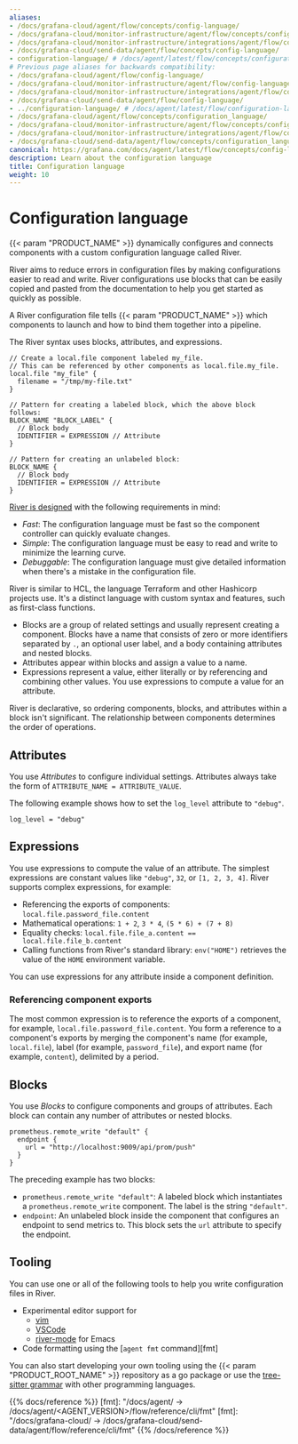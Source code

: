 ```yaml
---
aliases:
- /docs/grafana-cloud/agent/flow/concepts/config-language/
- /docs/grafana-cloud/monitor-infrastructure/agent/flow/concepts/config-language/
- /docs/grafana-cloud/monitor-infrastructure/integrations/agent/flow/concepts/config-language/
- /docs/grafana-cloud/send-data/agent/flow/concepts/config-language/
- configuration-language/ # /docs/agent/latest/flow/concepts/configuration-language/
# Previous page aliases for backwards compatibility:
- /docs/grafana-cloud/agent/flow/config-language/
- /docs/grafana-cloud/monitor-infrastructure/agent/flow/config-language/
- /docs/grafana-cloud/monitor-infrastructure/integrations/agent/flow/config-language/
- /docs/grafana-cloud/send-data/agent/flow/config-language/
- ../configuration-language/ # /docs/agent/latest/flow/configuration-language/
- /docs/grafana-cloud/agent/flow/concepts/configuration_language/
- /docs/grafana-cloud/monitor-infrastructure/agent/flow/concepts/configuration_language/
- /docs/grafana-cloud/monitor-infrastructure/integrations/agent/flow/concepts/configuration_language/
- /docs/grafana-cloud/send-data/agent/flow/concepts/configuration_language/
canonical: https://grafana.com/docs/agent/latest/flow/concepts/config-language/
description: Learn about the configuration language
title: Configuration language
weight: 10
---
```


# Configuration language

{{< param "PRODUCT_NAME" >}} dynamically configures and connects components with a custom configuration language called River.

River aims to reduce errors in configuration files by making configurations easier to read and write.
River configurations use blocks that can be easily copied and pasted from the documentation to help you get started as quickly as possible.

A River configuration file tells {{< param "PRODUCT_NAME" >}} which components to launch and how to bind them together into a pipeline.

The River syntax uses blocks, attributes, and expressions.

```river
// Create a local.file component labeled my_file.
// This can be referenced by other components as local.file.my_file.
local.file "my_file" {
  filename = "/tmp/my-file.txt"
}

// Pattern for creating a labeled block, which the above block follows:
BLOCK_NAME "BLOCK_LABEL" {
  // Block body
  IDENTIFIER = EXPRESSION // Attribute
}

// Pattern for creating an unlabeled block:
BLOCK_NAME {
  // Block body
  IDENTIFIER = EXPRESSION // Attribute
}
```

[River is designed][RFC] with the following requirements in mind:

* _Fast_: The configuration language must be fast so the component controller can quickly evaluate changes.
* _Simple_: The configuration language must be easy to read and write to minimize the learning curve.
* _Debuggable_: The configuration language must give detailed information when there's a mistake in the configuration file.

River is similar to HCL, the language Terraform and other Hashicorp projects use.
It's a distinct language with custom syntax and features, such as first-class functions.

* Blocks are a group of related settings and usually represent creating a component.
  Blocks have a name that consists of zero or more identifiers separated by `.`, an optional user label, and a body containing attributes and nested blocks.
* Attributes appear within blocks and assign a value to a name.
* Expressions represent a value, either literally or by referencing and combining other values.
  You use expressions to compute a value for an attribute.

River is declarative, so ordering components, blocks, and attributes within a block isn't significant.
The relationship between components determines the order of operations.

## Attributes

You use _Attributes_ to configure individual settings.
Attributes always take the form of `ATTRIBUTE_NAME = ATTRIBUTE_VALUE`.

The following example shows how to set the `log_level` attribute to `"debug"`.

```river
log_level = "debug"
```

## Expressions

You use expressions to compute the value of an attribute.
The simplest expressions are constant values like `"debug"`, `32`, or `[1, 2, 3, 4]`.
River supports complex expressions, for example:

* Referencing the exports of components: `local.file.password_file.content`
* Mathematical operations: `1 + 2`, `3 * 4`, `(5 * 6) + (7 + 8)`
* Equality checks: `local.file.file_a.content == local.file.file_b.content`
* Calling functions from River's standard library: `env("HOME")` retrieves the value of the `HOME` environment variable.

You can use expressions for any attribute inside a component definition.

### Referencing component exports

The most common expression is to reference the exports of a component, for example, `local.file.password_file.content`.
You form a reference to a component's exports by merging the component's name (for example, `local.file`),
label (for example, `password_file`), and export name (for example, `content`), delimited by a period.

## Blocks

You use _Blocks_ to configure components and groups of attributes.
Each block can contain any number of attributes or nested blocks.

```river
prometheus.remote_write "default" {
  endpoint {
    url = "http://localhost:9009/api/prom/push"
  }
}
```

The preceding example has two blocks:

* `prometheus.remote_write "default"`: A labeled block which instantiates a `prometheus.remote_write` component.
  The label is the string `"default"`.
* `endpoint`: An unlabeled block inside the component that configures an endpoint to send metrics to.
  This block sets the `url` attribute to specify the endpoint.


## Tooling

You can use one or all of the following tools to help you write configuration files in River.

* Experimental editor support for
  * [vim](https://github.com/rfratto/vim-river)
  * [VSCode](https://github.com/rfratto/vscode-river)
  * [river-mode](https://github.com/jdbaldry/river-mode) for Emacs
* Code formatting using the [`agent fmt` command][fmt]

You can also start developing your own tooling using the {{< param "PRODUCT_ROOT_NAME" >}} repository as a go package or use the
[tree-sitter grammar][] with other programming languages.

[RFC]: https://github.com/grafana/agent/blob/97a55d0d908b26dbb1126cc08b6dcc18f6e30087/docs/rfcs/0005-river.md
[vim]: https://github.com/rfratto/vim-river
[VSCode]: https://github.com/rfratto/vscode-river
[river-mode]: https://github.com/jdbaldry/river-mode
[tree-sitter grammar]: https://github.com/grafana/tree-sitter-river

{{% docs/reference %}}
[fmt]: "/docs/agent/ -> /docs/agent/<AGENT_VERSION>/flow/reference/cli/fmt"
[fmt]: "/docs/grafana-cloud/ -> /docs/grafana-cloud/send-data/agent/flow/reference/cli/fmt"
{{% /docs/reference %}}